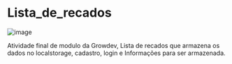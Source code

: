 # Lista_de_recados
![image](https://user-images.githubusercontent.com/109708821/228017028-8bf97265-e013-47c1-b9a8-2741d71e44a8.png)

Atividade final de modulo da Growdev, Lista de recados que armazena os dados no localstorage, cadastro, login e Informações para ser armazenada.

